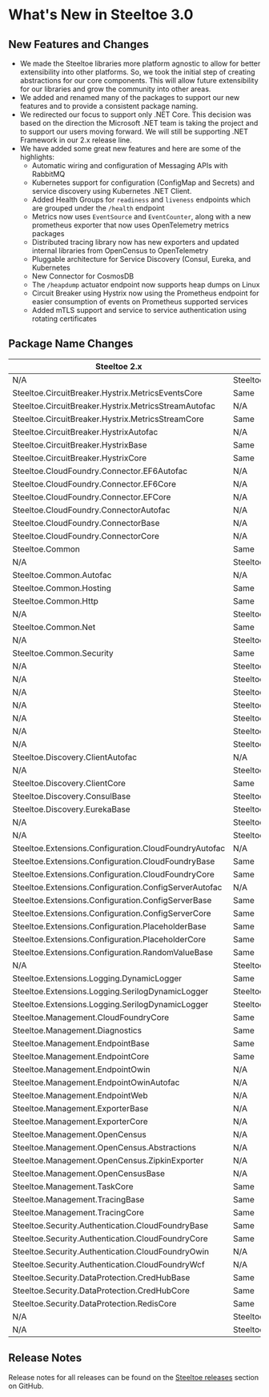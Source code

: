 # What's New in Steeltoe 3.0

## New Features and Changes

* We made the Steeltoe libraries more platform agnostic to allow for better extensibility into other platforms. So, we took the initial step of creating abstractions for our core components.  This will allow future extensibility for our libraries and grow the community into other areas.
* We added and renamed many of the packages to support our new features and to provide a consistent package naming.
* We redirected our focus to support only .NET Core.  This decision was based on the direction the Microsoft .NET team is taking the project and to support our users moving forward. We will still be supporting .NET Framework in our 2.x release line.
* We have added some great new features and here are some of the highlights:
   * Automatic wiring and configuration of Messaging APIs with RabbitMQ
   * Kubernetes support for configuration (ConfigMap and Secrets) and service discovery using Kubernetes .NET Client.
   * Added Health Groups for `readiness` and `liveness` endpoints which are grouped under the `/health` endpoint
   * Metrics now uses `EventSource` and `EventCounter`, along with a new prometheus exporter that now uses OpenTelemetry metrics packages
   * Distributed tracing library now has new exporters and updated internal libraries from OpenCensus to OpenTelemetry
   * Pluggable architecture for Service Discovery (Consul, Eureka, and Kubernetes
   * New Connector for CosmosDB
   * The `/heapdump` actuator endpoint now supports heap dumps on Linux
   * Circuit Breaker using Hystrix now using the Prometheus endpoint for easier consumption of events on Prometheus supported services
   * Added mTLS support and service to service authentication using rotating certificates

   
 ## Package Name Changes
 | Steeltoe 2.x | Steeltoe 3.x |
 | ------------ | ------------ |
 |N/A|Steeltoe.CircuitBreaker.Abstractions|
 | Steeltoe.CircuitBreaker.Hystrix.MetricsEventsCore | Same |
 | Steeltoe.CircuitBreaker.Hystrix.MetricsStreamAutofac | N/A |
 | Steeltoe.CircuitBreaker.Hystrix.MetricsStreamCore | Same |
 | Steeltoe.CircuitBreaker.HystrixAutofac | N/A |
 | Steeltoe.CircuitBreaker.HystrixBase  | Same |
 | Steeltoe.CircuitBreaker.HystrixCore  | Same |
 | Steeltoe.CloudFoundry.Connector.EF6Autofac | N/A|
 | Steeltoe.CloudFoundry.Connector.EF6Core  | N/A |
 | Steeltoe.CloudFoundry.Connector.EFCore  | N/A |
 | Steeltoe.CloudFoundry.ConnectorAutofac  | N/A |
 | Steeltoe.CloudFoundry.ConnectorBase  | N/A |
 | Steeltoe.CloudFoundry.ConnectorCore  | N/A |
 | Steeltoe.Common  | Same |
 |N/A| Steeltoe.Common.Abstractions |
 | Steeltoe.Common.Autofac  | N/A |
 | Steeltoe.Common.Hosting  | Same |
 | Steeltoe.Common.Http  | Same |
 |N/A|Steeltoe.Common.Kubernetes|
 | Steeltoe.Common.Net  | Same |
 |N/A| Steeltoe.Common.Retry |
 | Steeltoe.Common.Security  | Same |
 |N/A| Steeltoe.Connector.Abstractions 
 |N/A| Steeltoe.Connector.CloudFoundry 
 |N/A| Steeltoe.Connector.ConnectorBase
 |N/A| Steeltoe.Connector.ConnectorCore
 |N/A| Steeltoe.Connector.EF6Core
 |N/A| Steeltoe.Connector.EFCore
 |N/A| Steeltoe.Discovery.Abstractions
 |Steeltoe.Discovery.ClientAutofac | N/A|
 |N/A| Steeltoe.Discovery.ClientBase
 | Steeltoe.Discovery.ClientCore  | Same |
 | Steeltoe.Discovery.ConsulBase  | Steeltoe.Discovery.Consul |
 | Steeltoe.Discovery.EurekaBase  | Steeltoe.Discovery.Eureka |
 |N/A| Steeltoe.Discovery.Kubernetes|
 |N/A| Steeltoe.Extensions.Configuration.Abstractions|
 | Steeltoe.Extensions.Configuration.CloudFoundryAutofac |N/A|  
 | Steeltoe.Extensions.Configuration.CloudFoundryBase  | Same |
 | Steeltoe.Extensions.Configuration.CloudFoundryCore  | Same |
 | Steeltoe.Extensions.Configuration.ConfigServerAutofac  | N/A |
 | Steeltoe.Extensions.Configuration.ConfigServerBase  | Same |
 | Steeltoe.Extensions.Configuration.ConfigServerCore  | Same |
 | Steeltoe.Extensions.Configuration.PlaceholderBase  | Same |
 | Steeltoe.Extensions.Configuration.PlaceholderCore  | Same |
 | Steeltoe.Extensions.Configuration.RandomValueBase  | Same |
 |N/A| Steeltoe.Extensions.Logging.Abstractions |
 | Steeltoe.Extensions.Logging.DynamicLogger | Same |
 | Steeltoe.Extensions.Logging.SerilogDynamicLogger  |Steeltoe.Extensions.Logging.DynamicSerilogBase |
 | Steeltoe.Extensions.Logging.SerilogDynamicLogger | Steeltoe.Extensions.Logging.DynamicSerilogCore |
 | Steeltoe.Management.CloudFoundryCore  | Same |
 | Steeltoe.Management.Diagnostics  | Same |
 | Steeltoe.Management.EndpointBase | Same | 
 | Steeltoe.Management.EndpointCore | Same | 
 | Steeltoe.Management.EndpointOwin |N/A| 
 | Steeltoe.Management.EndpointOwinAutofac  |N/A|
 | Steeltoe.Management.EndpointWeb  |N/A|
 | Steeltoe.Management.ExporterBase  |N/A|
 | Steeltoe.Management.ExporterCore  |N/A|
 | Steeltoe.Management.OpenCensus  | N/A|
 | Steeltoe.Management.OpenCensus.Abstractions  |N/A|
 | Steeltoe.Management.OpenCensus.ZipkinExporter  |N/A|
 | Steeltoe.Management.OpenCensusBase  |N/A|
 | Steeltoe.Management.TaskCore  | Same |
 | Steeltoe.Management.TracingBase  | Same |
 | Steeltoe.Management.TracingCore  | Same |
 | Steeltoe.Security.Authentication.CloudFoundryBase  | Same |
 | Steeltoe.Security.Authentication.CloudFoundryCore  | Same |
 | Steeltoe.Security.Authentication.CloudFoundryOwin  |N/A|
 | Steeltoe.Security.Authentication.CloudFoundryWcf  |N/A|
 | Steeltoe.Security.DataProtection.CredHubBase  | Same |
 | Steeltoe.Security.DataProtection.CredHubCore  | Same |
 | Steeltoe.Security.DataProtection.RedisCore  | Same |
 |N/A| Steeltoe.Stream.Abstractions |
 |N/A| Steeltoe.Stream.StreamBase |
 
 
 ## Release Notes
 Release notes for all releases can be found on the [Steeltoe releases](https://github.com/SteeltoeOSS/Steeltoe/releases) section on GitHub. 
 
 